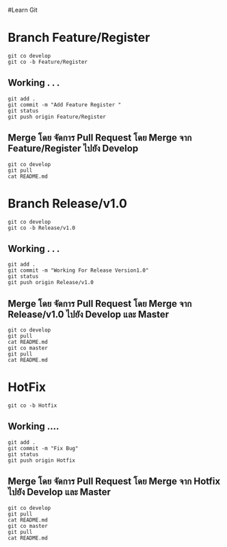 #Learn Git

# Branch Feature/Register


```
git co develop
git co -b Feature/Register

```
## Working . . . 

```
git add .
git commit -m "Add Feature Register "
git status
git push origin Feature/Register

```
## Merge โดย จัดการ Pull Request โดย Merge จาก Feature/Register ไปยัง Develop

```
git co develop
git pull
cat README.md
```


# Branch Release/v1.0

```
git co develop
git co -b Release/v1.0 
```
## Working . . .


```
git add .
git commit -m "Working For Release Version1.0"
git status
git push origin Release/v1.0  

```
## Merge โดย จัดการ Pull Request โดย Merge จาก Release/v1.0 ไปยัง Develop และ Master

```
git co develop
git pull
cat README.md
git co master
git pull
cat README.md
```

# HotFix

```
git co -b Hotfix

```
## Working ....

```
git add .
git commit -m "Fix Bug"
git status
git push origin Hotfix
```

## Merge โดย จัดการ Pull Request โดย Merge จาก Hotfix ไปยัง Develop และ Master

```
git co develop
git pull
cat README.md
git co master
git pull
cat README.md
```

